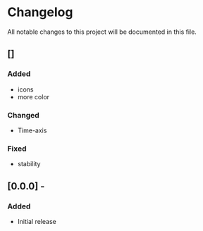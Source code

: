 # Changelog

All notable changes to this project will be documented in this file.

## []

### Added

-   icons
-   more color

### Changed

-   Time-axis

### Fixed

-   stability

## [0.0.0] -

### Added

-   Initial release
